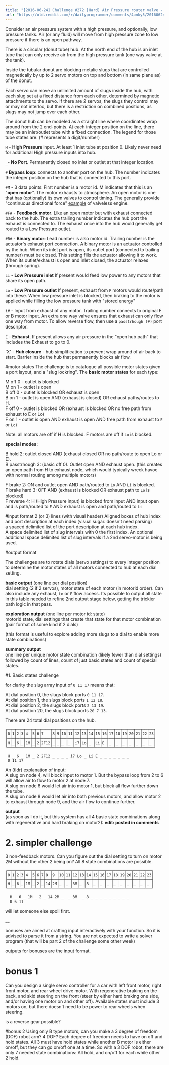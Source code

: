 ```yaml
---
title: "[2016-06-24] Challenge #272 [Hard] Air Pressure router valve - Part 1."
url: "https://old.reddit.com/r/dailyprogrammer/comments/4pnky5/20160624_challenge_272_hard_air_pressure_router/"
---
```


Consider an air pressure system with a high pressure, and optionally, low pressure tanks. Air (or any fluid) will move from high pressure zone to low pressure if there is an open pathway.

There is a circular (donut tube) hub.  At the north end of the hub is an inlet tube that can only receive air from the high pressure tank (one way valve at the tank).

Inside the tubular donut are blocking metalic slugs that are controlled magnetically by up to 2 servo motors on top and bottom (in same plane as) of the donut.

Each servo can move an unlimited amount of slugs inside the hub, with each slug set at a fixed distance from each other, determined by magnetic attachments to the servo.  If there are 2 servos, the slugs they control may or may not interloc, but there is a restriction on combined positions, as slugs may not jump over each other.

The donut hub can be modeled as a straight line where coordinates wrap around from the 2 end-points.  At each integer position on the line, there may be an inlet/outlet tube with a fixed connection.  The legend for those tube states are: (# represents a digit/number)

`H` - **High Pressure** input.  At least 1 inlet tube at position 0.  Likely never need for additional High pressure inputs into hub.

`_`- **No Port**.  Permanently closed no inlet or outlet at that integer location.

`#` **Bypass loop**:  connects to another port on the hub.  The number indicates the integer position on the hub that is connected to this port.

`#M` - 3 data points:  First number is a motor id.  M indicates that this is an "**open motor**".  The motor exhausts to atmosphere.  An open motor is one that has (optionally) its own valves to control timing.  The generally provide "continuous directional force" [example](https://www.youtube.com/watch?v=QDR40Eyuu7w) of valveless engine.

`#F#` - **Feedback motor**.  Like an open motor but with exhaust connected back to the hub.  The extra trailing number indicates the hub port the exhaust is connected to.  The exhaust once into the hub would generally get routed to a Low Pressure outlet.

`#B#` - **Binary motor:** Lead number is also motor id.  Trailing number is the actuator's exhaust port connection.  A binary motor is an actuator controlled by the hub.  When its inlet port is open, its outlet port (connected to trailing number) must be closed.  This setting fills the actuator allowing it to work.  When its outlet/exhaust is open and inlet closed, the actuator relaxes (through spring).

`Li` - **Low Pressure inlet**  If present would feed low power to any motors that share its open path.

`Lo` - **Low Pressure outlet**  If present, exhaust from `F` motors would route/path into these.  When low pressure inlet is blocked, then braking to the motor is applied while filling the low pressure tank with "stored energy"

`i#` - Input from exhaust of any motor.  Trailing number connects to original F or B motor input.  An extra one way valve ensures that exhaust can only flow one way from motor.  To allow reverse flow, then use a `passtrhough (#)` port descriptor.

`E` - **Exhaust**.  If present allows any air pressure in the "open hub path" that includes the Exhaust to go to 0.

'X' - **Hub closure** - hub simplification to prevent wrap around of air back to start.  Barrier inside the hub that permanently blocks air flow.

#motor states
The challenge is to catalogue all possible motor states given a port layout, and a "slug lockring".  The **basic motor states** for each type:

M off 0 - outlet is blocked  
M on 1 - outlet is open   
B off 0 - outlet is blocked  OR exhaust is open   
B on 1 - outlet is open AND (exhaust is closed) OR exhaust paths/routes to H.  
F off 0 - outlet is blocked  OR (exhaust is blocked OR no free path from exhaust to E or Lo)  
F on 1 - outlet is open   AND exhaust is open AND free path from exhaust to `E` or `Lo`)  

Note: all motors are off if H is blocked.  F motors are off if `Lo` is blocked.  

**special modes:**

B hold 2: outlet closed AND (exhaust closed OR no path/route to open Lo or E).  
B passtrhough 3:  (basic off 0).  Outlet open AND exhaust open. (this creates an open path from H to exhaust node, which would typically wreck havoc with normal routing among multiple motors)  

F brake 2: ON and outlet open AND path/routed to `Lo` AND `Li` is blocked.  
F brake hard 3: OFF AND (exhaust is blocked OR exhaust path to `Lo` is blocked)  
F reverse 4:  H (High Pressure input) is blocked from input  AND input open and is path/routed to `E` AND exhaust is open and path/routed to `Li`  

#input format
2 (or 3) lines (with visual header)
Aligned boxes of hub index and port description at each index (visual sugar. doesn't need parsing)   
a spaced delimited list of the port description at each hub index.  
A space delimited list of slug intervals with 0 the first index.
An optional additional space delimited list of slug intervals if a 2nd servo-motor is being used.


#output format

The challenges are to rotate dials (servo settings) to every integer position to determine the motor states of all motors connected to hub at each dial setting.

**basic output** (one line per dial position)  
dial setting (2 if 2 servos), motor state of  each motor (in motorid order).  Can also include  any exhaust, `Lo` or `E` flow access.   Its possible to output all state in this table needed to refine 2nd output stage below, getting the trickier path logic in that pass.

**exploration output** (one line per motor id: state)  
motorid state, dial settings that create that state for that motor combination (pair format of some kind if 2 dials)

(this format is useful to explore adding more slugs to a dial to enable more state combinations)

**summary output**   
one line per unique motor state combination (likely fewer than dial settings) followed by count of lines, count of just basic states and count of special states.

#1. Basic states challenge 

for clarity the slug array input of `0 11 17` means that:
 
At dial position 0, the slugs block ports `0 11 17`.  
At dial position 1, the slugs block ports `1 12 18`.  
At dial position 2, the slugs block ports `2 13 19`.  
At dial position 20, the slugs block ports `20 7 13`.  

There are 24 total dial positions on the hub.

    ┌─┬─┬─┬─┬──┬─┬─┬────┬─┬─┬──┬──┬──┬──┬──┬──┬──┬──┬──┬──┬──┬──┬──┬──┐
    │0│1│2│3│4 │5│6│7   │8│9│10│11│12│13│14│15│16│17│18│19│20│21│22│23│
    ├─┼─┼─┼─┼──┼─┼─┼────┼─┼─┼──┼──┼──┼──┼──┼──┼──┼──┼──┼──┼──┼──┼──┼──┤
    │H│_│6│_│1M│_│2│2F12│_│_│_ │_ │i7│Lo│_ │Li│E │_ │_ │_ │_ │_ │_ │_ │
    └─┴─┴─┴─┴──┴─┴─┴────┴─┴─┴──┴──┴──┴──┴──┴──┴──┴──┴──┴──┴──┴──┴──┴──┘

     H _ 6 _ 1M _ 2 2F12 _ _ _ _ i7 Lo _ Li E _ _ _ _ _ _ _
     0 11 17

An (tldr) explanation of input:  
A slug on node 4, will block input to motor 1.  But the bypass loop from 2 to 6 will allow air to flow to motor 2 at node 7.  
A slug on node 6 would let air into motor 1, but block all flow further down the tube.  
A slug on node 8 would let air into both previous motors, and allow motor 2 to exhaust through node 9, and the air flow to continue further.

**output**  
(as soon as I do it, but this system has all 4 basic state combinations along with regenerative and hard braking on motor2):  **edit: posted in comments**

# 2. simpler challenge
3 non-feedback motors.  Can you figure out the dial setting to turn on motor 2M without the other 2 being on?  All 8 state combinations are possible.

    ┌─┬─┬─┬─┬──┬─┬─┬─┬──┬──┬──┬──┬──┬──┬──┬──┬──┬──┬──┬──┬──┬──┬──┬──┐
    │0│1│2│3│4 │5│6│7│8 │9 │10│11│12│13│14│15│16│17│18│19│20│21│22│23│
    ├─┼─┼─┼─┼──┼─┼─┼─┼──┼──┼──┼──┼──┼──┼──┼──┼──┼──┼──┼──┼──┼──┼──┼──┤
    │H│_│6│_│1M│_│2│_│14│2M│_ │_ │3M│_ │8 │_ │_ │_ │_ │_ │_ │_ │_ │_ │
    └─┴─┴─┴─┴──┴─┴─┴─┴──┴──┴──┴──┴──┴──┴──┴──┴──┴──┴──┴──┴──┴──┴──┴──┘

      H _ 6 _ 1M _ 2 _ 14 2M _  _ 3M  _ 8 _ _ _ _ _ _ _ _ _
      0 6 11

will let someone else spoil first.

__

bonuses are aimed at crafting input interactively with your function.  So it is advised to parse it from a string.  You are not expected to write a solver program (that will be part 2 of the challenge some other week)

outputs for bonuses are the input format.

# bonus 1
Can you design a single servo controller for a car with left front motor, right front motor, and rear wheel drive motor.  With regenerative braking on the back, and skid steering on the front (steer by either hard braking one side, and/or having one motor on and other off).  Available states must include 3 motors on, but there doesn't need to be power to rear wheels when steering.

is a reverse gear possible?


#bonus 2
Using only B type motors, can you make a 3 degree of freedom (DOF) robot arm?  4 DOF?  Each degree of freedom needs to have on off and hold states.  All 3 must have hold states while another B motor is either on/off, but they can go on/off one at a time.  So with a 3 DOF robot, there are only 7 needed state combinations:  All hold, and on/off for each while other 2 hold.